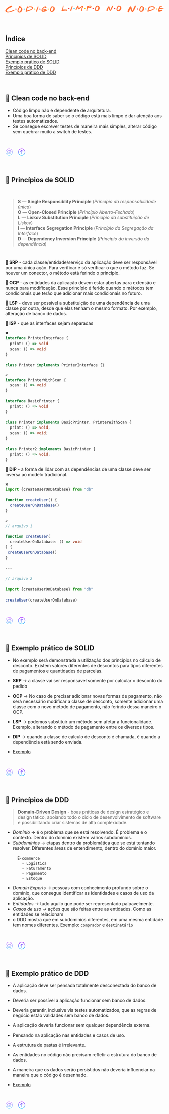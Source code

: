 <h1 align="center">
  <img src="../.github/node.png" alt="Código limpo no Node.js">
</h1><br>

<div id="id00"></div>

## Índice
[Clean code no back-end](#id01)  
[Princípios de SOLID](#id02)  
[Exemplo prático de SOLID](#id03)  
[Princípios de DDD](#id04)  
[Exemplo prático de DDD](#id05)  
<!-- 
[Unindo DDD ao SOLID](#id06)   -->
<br>

<div id="id01"></div>

## 📌 Clean code no back-end
- Código limpo não é dependente de arquitetura.
- Uma boa forma de saber se o código está mais limpo é dar atenção aos testes automatizados.
- Se consegue escrever testes de maneira mais simples, alterar código sem quebrar muito a switch de testes.
<br>

[![Home](../.github/home.png)](https://github.com/nlnadialigia/clean-code)&nbsp;&nbsp;&nbsp;
[![Início](../.github/arrow.png)](#id00)

<br>

<div id="id02"></div>

## 📌 Princípios de SOLID
<br>

> **S** — **Single Responsiblity Principle** (*Princípio da responsabilidade única*)  
**O** — **Open-Closed Principle** (*Princípio Aberto-Fechado*)  
**L** — **Liskov Substitution Principle** (*Princípio da substituição de Liskov*)  
**I** — **Interface Segregation Principle** (*Princípio da Segregação da Interface*)  
**D** — **Dependency Inversion Principle** (*Princípio da inversão da dependência*)
<h1></h1>

**📎 SRP** - cada classe/entidade/serviço da aplicação deve ser responsável por uma única ação. Para verificar é só verificar o que o método faz. Se houver um conector, o método está ferindo o princípio.

**📎 OCP** - as entidades da aplicação devem estar abertas para extensão e nunca para modificação. Esse princípio é ferido quando o métodos tem condicionais que terão que adicionar mais condicionais no futuro.

**📎 LSP** - deve ser possível a substituição de uma dependência de uma classe por outra, desde que elas tenham o mesmo formato. Por exemplo, alteração de banco de dados.

**📎 ISP** - que as interfaces sejam separadas
```ts
❌
interface PrinterInterface {
  print: () => void
  scan: () => void
}

class Printer implements PrinterInterface {}
```  
```ts
✔️
interface PrinterWithScan {
  scan: () => void
}

interface BasicPrinter {
  print: () => void
}

class Printer implements BasicPrinter, PrinterWithScan {
  print: () => void;
  scan: () => void;
}

class Printer2 implements BasicPrinter {
  print: () => void;
}
```

**📎 DIP** - a forma de lidar com as dependências de uma classe deve ser inversa ao modelo tradicional.
```ts
❌
import {createUserOnDatabase} from "db"

function createUser() {
  createUserOnDatabase()
}
```
```ts
✔️
// arquivo 1

function createUser(
  createUserOnDatabase: () => void
) {
 createUserOnDatabase()
}

---

// arquivo 2

import {createUserOnDatabase} from "db"

createUser(createUserOnDatabase)
```
<br>

[![Home](../.github/home.png)](https://github.com/nlnadialigia/clean-code)&nbsp;&nbsp;&nbsp;
[![Início](../.github/arrow.png)](#id00)

<br>

<div id="id03"></div>

## 📌 Exemplo prático de SOLID
- No exemplo será demonstrada a utilização dos princípios no cálculo de desconto. Existem valores diferentes de descontos para tipos diferentes de pagamentos e quantidades de parcelas.
- **SRP** -> a classe vai ser responsável somente por calcular o desconto do pedido
- **OCP** ->  No caso de precisar adicionar novas formas de pagamento, não será necessário modificar a classe de desconto, somente adicionar uma classe com o novo método de pagamento, não ferindo dessa maneiro o OCP.
- **LSP** -> podemos substituir um método sem afetar a funcionalidade. Exemplo, alterando o método de pagamento entre os diversos tipos.
- **DIP** -> quando a classe de cálculo de desconto é chamada, é quando a dependência está sendo enviada.

- [Exemplo](../node-examples/solid.ts)

<br>

[![Home](../.github/home.png)](https://github.com/nlnadialigia/clean-code)&nbsp;&nbsp;&nbsp;
[![Início](../.github/arrow.png)](#id00)

<br>

<div id="id04"></div>

## 📌 Princípios de DDD
> **Domain-Driven Design** - boas práticas de design estratégico e design tático, apoiando todo o ciclo de desenvolvimento de software e possibilitando criar sistemas de alta complexidade.

- *Domínio* -> é o problema que se está resolvendo. É problema e o contexto. Dentro do domínio existem vários subdomínios.
- *Subdomínios* -> etapas dentro da problemática que se está tentando resolver. Diferentes áreas de entendimento, dentro do domínio maior.
  ```
    E-commerce
      - Logística
      - Faturamento
      - Pagamento
      - Estoque
  ```
- *Domain Experts* -> pessoas com conhecimento profundo sobre o domínio, que consegue identificar as identidades e casos de uso da aplicação.
- *Entidades* -> tudo aquilo que pode ser representado palpavelmente.
- *Casos de uso* -> ações que são feitas entre as entidades. Como as entidades se relacionam
- o DDD mostra que em subdomínios diferentes, em uma mesma entidade tem nomes diferentes. Exemplo: `comprador` e `destinatário`

<br>

[![Home](../.github/home.png)](https://github.com/nlnadialigia/clean-code)&nbsp;&nbsp;&nbsp;
[![Início](../.github/arrow.png)](#id00)

<br>

<div id="id05"></div>

## 📌 Exemplo prático de DDD
- A aplicação deve ser pensada totalmente desconectada do banco de dados.
- Deveria ser possível a aplicação funcionar sem banco de dados.
- Deveria garantir, inclusive via testes automatizados, que as regras de negócio estão validades sem banco de dados.
- A aplicação deveria funcionar sem qualquer dependência externa.
- Pensando na aplicação nas entidades e casos de uso.
- A estrutura de pastas é irrelevante.
- As entidades no código não precisam refletir a estrutura do banco de dados.
- A maneira que os dados serão persistidos não deveria influenciar na maneira que o código é desenhado.

- [Exemplo](../node-examples/ddd/)
<br>

[![Home](../.github/home.png)](https://github.com/nlnadialigia/clean-code)&nbsp;&nbsp;&nbsp;
[![Início](../.github/arrow.png)](#id00)

<br>
<!--

<div id="id06"></div>

## 📌 Unindo DDD ao SOLID
<br>

[![Home](../.github/home.png)](https://github.com/nlnadialigia/clean-code)&nbsp;&nbsp;&nbsp;
[![Início](../.github/arrow.png)](#id00)

<br>
-->